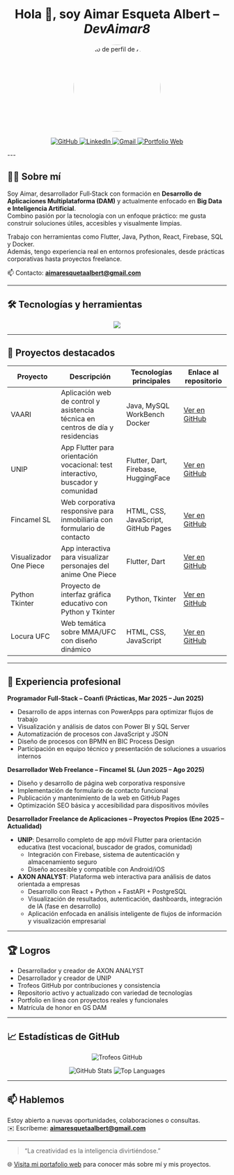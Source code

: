 <h1 align="center">Hola 👋, soy <strong>Aimar Esqueta Albert</strong> – <em>DevAimar8</em></h1>

<p align="center">
  <img src="https://avatars.githubusercontent.com/u/160763813?s=400&u=105ec69cf88f27ca26454b11437d2d8691d7eb20&v=4" width="200" style="border-radius: 50%" alt="Foto de perfil de Aimar"/> 
</p>

<p align="center">
  <a href="https://github.com/DevAimar8" target="_blank">
    <img src="https://img.shields.io/badge/GitHub-100000?style=for-the-badge&logo=github&logoColor=white" alt="GitHub"/>
  </a>
  <a href="https://www.linkedin.com/in/aimar-esqueta-albert-a0a33b302/" target="_blank">
    <img src="https://img.shields.io/badge/LinkedIn-0A66C2?style=for-the-badge&logo=linkedin&logoColor=white" alt="LinkedIn"/>
  </a>
  <a href="mailto:aimaresquetaalbert@gmail.com" target="_blank">
    <img src="https://img.shields.io/badge/Gmail-EA4335?style=for-the-badge&logo=gmail&logoColor=white" alt="Gmail"/>
  </a>
  <a href="https://portfolio-aimar.vercel.app/" target="_blank">
    <img src="https://img.shields.io/badge/Portfolio-000000?style=for-the-badge&logo=vercel&logoColor=white" alt="Portfolio Web"/>
  </a>
</p>
---

## 🧑‍💻 Sobre mí

Soy Aimar, desarrollador Full‑Stack con formación en **Desarrollo de Aplicaciones Multiplataforma (DAM)** y actualmente enfocado en **Big Data e Inteligencia Artificial**.  
Combino pasión por la tecnología con un enfoque práctico: me gusta construir soluciones útiles, accesibles y visualmente limpias.  

Trabajo con herramientas como Flutter, Java, Python, React, Firebase, SQL y Docker.  
Además, tengo experiencia real en entornos profesionales, desde prácticas corporativas hasta proyectos freelance.  

📫 Contacto: **aimaresquetaalbert@gmail.com**

---

## 🛠️ Tecnologías y herramientas

<p align="center">
  <img src="https://skillicons.dev/icons?i=androidstudio,java,dart,flutter,py,html,css,js,mysql,sqlite,postgresql,mongodb,firebase,git,github,docker,vscode,react,nodejs,tailwindcss,fastapi,pycharm,eclipse,postman,bash,netlify,visualstudio&perline=10" />
</p>

---

## 🚀 Proyectos destacados

| Proyecto     | Descripción                                                                 | Tecnologías principales                      | Enlace al repositorio                            |
|--------------|------------------------------------------------------------------------------|----------------------------------------------|--------------------------------------------------|
| VAARI        | Aplicación web de control y asistencia técnica en centros de día y residencias | Java, MySQL WorkBench Docker     | [Ver en GitHub](https://github.com/DevAimar8/VAARI) |
| UNIP         | App Flutter para orientación vocacional: test interactivo, buscador y comunidad | Flutter, Dart, Firebase, HuggingFace               | [Ver en GitHub](https://github.com/DevAimar8/UNIP) |
| Fincamel SL  | Web corporativa responsive para inmobiliaria con formulario de contacto       | HTML, CSS, JavaScript, GitHub Pages          | [Ver en GitHub](https://github.com/DevAimar8/FincamelillaSL) |
| Visualizador One Piece | App interactiva para visualizar personajes del anime One Piece        | Flutter, Dart                           | [Ver en GitHub](https://github.com/DevAimar8/VisualizadorPersonajes-OnePiece) |
| Python Tkinter | Proyecto de interfaz gráfica educativo con Python y Tkinter                 | Python, Tkinter                              | [Ver en GitHub](https://github.com/DevAimar8/Proyectos-Python) |
| Locura UFC   | Web temática sobre MMA/UFC con diseño dinámico                                | HTML, CSS, JavaScript                        | [Ver en GitHub](https://github.com/DevAimar8/LocuraUFC) |

---

## 💼 Experiencia profesional

**Programador Full‑Stack – Coanfi (Prácticas, Mar 2025 – Jun 2025)**  
- Desarrollo de apps internas con PowerApps para optimizar flujos de trabajo  
- Visualización y análisis de datos con Power BI y SQL Server  
- Automatización de procesos con JavaScript y JSON  
- Diseño de procesos con BPMN en BIC Process Design  
- Participación en equipo técnico y presentación de soluciones a usuarios internos

**Desarrollador Web Freelance – Fincamel SL (Jun 2025 – Ago 2025)**  
- Diseño y desarrollo de página web corporativa responsive  
- Implementación de formulario de contacto funcional  
- Publicación y mantenimiento de la web en GitHub Pages  
- Optimización SEO básica y accesibilidad para dispositivos móviles

**Desarrollador Freelance de Aplicaciones – Proyectos Propios (Ene 2025 – Actualidad)**  
- **UNIP**: Desarrollo completo de app móvil Flutter para orientación educativa (test vocacional, buscador de grados, comunidad)  
  - Integración con Firebase, sistema de autenticación y almacenamiento seguro  
  - Diseño accesible y compatible con Android/iOS  
- **AXON ANALYST**: Plataforma web interactiva para análisis de datos orientada a empresas  
  - Desarrollo con React + Python + FastAPI + PostgreSQL  
  - Visualización de resultados, autenticación, dashboards, integración de IA (fase en desarrollo)  
  - Aplicación enfocada en análisis inteligente de flujos de información y visualización empresarial

---

## 🏆 Logros

- Desarrollador y creador de AXON ANALYST
- Desarrollador y creador de UNIP
- Trofeos GitHub por contribuciones y consistencia  
- Repositorio activo y actualizado con variedad de tecnologías  
- Portfolio en línea con proyectos reales y funcionales  
- Matrícula de honor en GS DAM
---

## 📈 Estadísticas de GitHub

<p align="center">
  <img src="https://github-profile-trophy.vercel.app/?username=DevAimar8&theme=radical&no-bg=true&row=1&column=7" alt="Trofeos GitHub"/>
</p>

<p align="center">
  <img src="https://github-readme-stats.vercel.app/api?username=DevAimar8&show_icons=true&theme=radical&count_private=true" alt="GitHub Stats" />
  <img src="https://github-readme-stats.vercel.app/api/top-langs/?username=DevAimar8&layout=compact&theme=radical" alt="Top Languages" />
</p>

---

## 📫 Hablemos

Estoy abierto a nuevas oportunidades, colaboraciones o consultas.  
✉️ Escríbeme: **aimaresquetaalbert@gmail.com**

---

> “La creatividad es la inteligencia divirtiéndose.”  

🌐 [Visita mi portafolio web](https://portfolio-aimar.vercel.app/) para conocer más sobre mí y mis proyectos.

